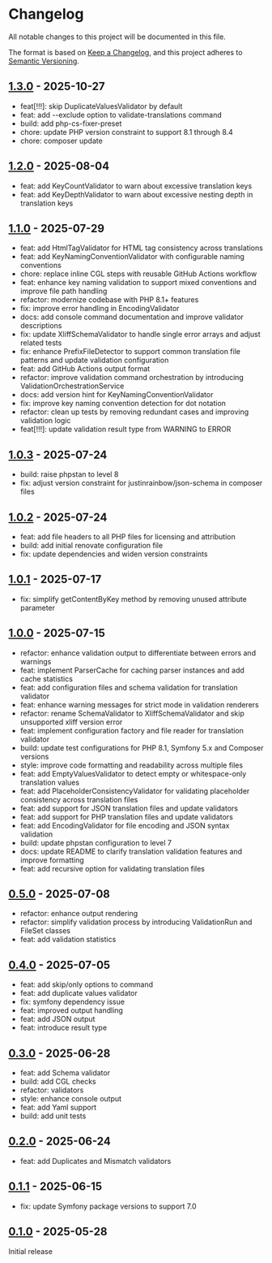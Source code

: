 # Changelog

All notable changes to this project will be documented in this file.

The format is based on [Keep a Changelog](https://keepachangelog.com/en/1.0.0/),
and this project adheres to [Semantic Versioning](https://semver.org/spec/v2.0.0.html).

## [1.3.0] - 2025-10-27

- feat[!!!]: skip DuplicateValuesValidator by default
- feat: add --exclude option to validate-translations command
- build: add php-cs-fixer-preset
- chore: update PHP version constraint to support 8.1 through 8.4
- chore: composer update

## [1.2.0] - 2025-08-04

- feat: add KeyCountValidator to warn about excessive translation keys
- feat: add KeyDepthValidator to warn about excessive nesting depth in translation keys

## [1.1.0] - 2025-07-29

- feat: add HtmlTagValidator for HTML tag consistency across translations
- feat: add KeyNamingConventionValidator with configurable naming conventions
- chore: replace inline CGL steps with reusable GitHub Actions workflow
- feat: enhance key naming validation to support mixed conventions and improve file path handling
- refactor: modernize codebase with PHP 8.1+ features
- fix: improve error handling in EncodingValidator
- docs: add console command documentation and improve validator descriptions
- fix: update XliffSchemaValidator to handle single error arrays and adjust related tests
- fix: enhance PrefixFileDetector to support common translation file patterns and update validation configuration
- feat: add GitHub Actions output format
- refactor: improve validation command orchestration by introducing ValidationOrchestrationService
- docs: add version hint for KeyNamingConventionValidator
- fix: improve key naming convention detection for dot notation
- refactor: clean up tests by removing redundant cases and improving validation logic
- feat[!!!]: update validation result type from WARNING to ERROR

## [1.0.3] - 2025-07-24

- build: raise phpstan to level 8
- fix: adjust version constraint for justinrainbow/json-schema in composer files

## [1.0.2] - 2025-07-24

- feat: add file headers to all PHP files for licensing and attribution
- build: add initial renovate configuration file
- fix: update dependencies and widen version constraints

## [1.0.1] - 2025-07-17

- fix: simplify getContentByKey method by removing unused attribute parameter

## [1.0.0] - 2025-07-15

- refactor: enhance validation output to differentiate between errors and warnings
- feat: implement ParserCache for caching parser instances and add cache statistics
- feat: add configuration files and schema validation for translation validator
- feat: enhance warning messages for strict mode in validation renderers
- refactor: rename SchemaValidator to XliffSchemaValidator and skip unsupported xliff version error
- feat: implement configuration factory and file reader for translation validator
- build: update test configurations for PHP 8.1, Symfony 5.x and Composer versions
- style: improve code formatting and readability across multiple files
- feat: add EmptyValuesValidator to detect empty or whitespace-only translation values
- feat: add PlaceholderConsistencyValidator for validating placeholder consistency across translation files
- feat: add support for JSON translation files and update validators
- feat: add support for PHP translation files and update validators
- feat: add EncodingValidator for file encoding and JSON syntax validation
- build: update phpstan configuration to level 7
- docs: update README to clarify translation validation features and improve formatting
- feat: add recursive option for validating translation files

## [0.5.0] - 2025-07-08

- refactor: enhance output rendering
- refactor: simplify validation process by introducing ValidationRun and FileSet classes
- feat: add validation statistics

## [0.4.0] - 2025-07-05

- feat: add skip/only options to command
- feat: add duplicate values validator
- fix: symfony dependency issue
- feat: improved output handling
- feat: add JSON output
- feat: introduce result type

## [0.3.0] - 2025-06-28

- feat: add Schema validator
- build: add CGL checks
- refactor: validators
- style: enhance console output
- feat: add Yaml support
- build: add unit tests

## [0.2.0] - 2025-06-24

- feat: add Duplicates and Mismatch validators

## [0.1.1] - 2025-06-15

- fix: update Symfony package versions to support 7.0

## [0.1.0] - 2025-05-28

Initial release

[1.3.0]: https://github.com/move-elevator/composer-translation-validator/compare/1.2.0...1.3.0
[1.2.0]: https://github.com/move-elevator/composer-translation-validator/compare/1.1.0...1.2.0
[1.1.0]: https://github.com/move-elevator/composer-translation-validator/compare/1.0.3...1.1.0
[1.0.3]: https://github.com/move-elevator/composer-translation-validator/compare/1.0.2...1.0.3
[1.0.2]: https://github.com/move-elevator/composer-translation-validator/compare/1.0.1...1.0.2
[1.0.1]: https://github.com/move-elevator/composer-translation-validator/compare/1.0.0...1.0.1
[1.0.0]: https://github.com/move-elevator/composer-translation-validator/compare/0.5.0...1.0.0
[0.5.0]: https://github.com/move-elevator/composer-translation-validator/compare/0.4.0...0.5.0
[0.4.0]: https://github.com/move-elevator/composer-translation-validator/compare/0.3.0...0.4.0
[0.3.0]: https://github.com/move-elevator/composer-translation-validator/compare/0.2.0...0.3.0
[0.2.0]: https://github.com/move-elevator/composer-translation-validator/compare/0.1.1...0.2.0
[0.1.1]: https://github.com/move-elevator/composer-translation-validator/compare/0.1.0...0.1.1
[0.1.0]: https://github.com/move-elevator/composer-translation-validator/tree/0.1.0
